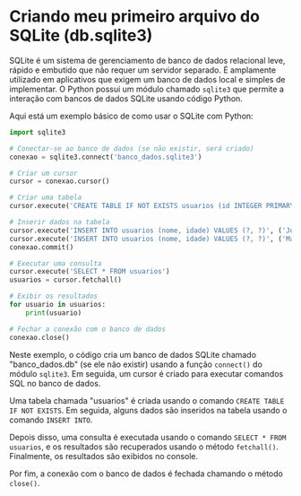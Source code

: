 # Criando meu primeiro arquivo do SQLite (db.sqlite3)

SQLite é um sistema de gerenciamento de banco de dados relacional leve, rápido e embutido que não requer um servidor separado. É amplamente utilizado em aplicativos que exigem um banco de dados local e simples de implementar. O Python possui um módulo chamado `sqlite3` que permite a interação com bancos de dados SQLite usando código Python.

Aqui está um exemplo básico de como usar o SQLite com Python:

```python
import sqlite3

# Conectar-se ao banco de dados (se não existir, será criado)
conexao = sqlite3.connect('banco_dados.sqlite3')

# Criar um cursor
cursor = conexao.cursor()

# Criar uma tabela
cursor.execute('CREATE TABLE IF NOT EXISTS usuarios (id INTEGER PRIMARY KEY, nome TEXT, idade INTEGER)')

# Inserir dados na tabela
cursor.execute('INSERT INTO usuarios (nome, idade) VALUES (?, ?)', ('João', 25))
cursor.execute('INSERT INTO usuarios (nome, idade) VALUES (?, ?)', ('Maria', 30))
conexao.commit()

# Executar uma consulta
cursor.execute('SELECT * FROM usuarios')
usuarios = cursor.fetchall()

# Exibir os resultados
for usuario in usuarios:
    print(usuario)

# Fechar a conexão com o banco de dados
conexao.close()
```

Neste exemplo, o código cria um banco de dados SQLite chamado "banco_dados.db" (se ele não existir) usando a função `connect()` do módulo `sqlite3`. Em seguida, um cursor é criado para executar comandos SQL no banco de dados.

Uma tabela chamada "usuarios" é criada usando o comando `CREATE TABLE IF NOT EXISTS`. Em seguida, alguns dados são inseridos na tabela usando o comando `INSERT INTO`.

Depois disso, uma consulta é executada usando o comando `SELECT * FROM usuarios`, e os resultados são recuperados usando o método `fetchall()`. Finalmente, os resultados são exibidos no console.

Por fim, a conexão com o banco de dados é fechada chamando o método `close()`.
